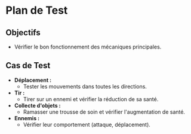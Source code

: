 # Plan de Test

## Objectifs
- Vérifier le bon fonctionnement des mécaniques principales.

## Cas de Test
- **Déplacement :**
  - Tester les mouvements dans toutes les directions.
- **Tir :**
  - Tirer sur un ennemi et vérifier la réduction de sa santé.
- **Collecte d'objets :**
  - Ramasser une trousse de soin et vérifier l'augmentation de santé.
- **Ennemis :**
  - Vérifier leur comportement (attaque, déplacement).
